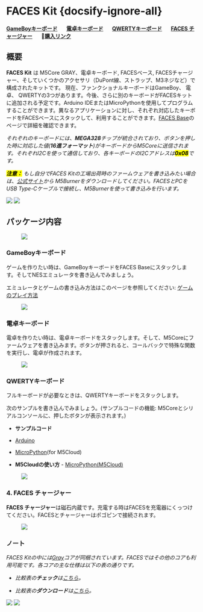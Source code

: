 # FACES Kit {docsify-ignore-all}

**[GameBoyキーボード](#GameBoyキーボード)**&nbsp;&nbsp;&nbsp;&nbsp;&nbsp;&nbsp;**[電卓キーボード](#電卓キーボード)**&nbsp;&nbsp;&nbsp;&nbsp;&nbsp;&nbsp;**[QWERTYキーボード](#QWERTYキーボード)**&nbsp;&nbsp;&nbsp;&nbsp;&nbsp;&nbsp;**[FACES チャージャー](#FACES-チャージャー)**&nbsp;&nbsp;&nbsp;&nbsp;&nbsp;&nbsp;🛒**[購入リンク](https://www.aliexpress.com/item/M5Stack-NEW-Offer-ESP32-Open-Source-Faces-Pocket-Computer-with-Keyboard-Gameboy-Calculator-for-Micropython-Arduino/32843973578.html)**

## 概要

**FACES Kit** は M5Core GRAY、電卓キーボード, FACESベース, FACESチャージャー、そしていくつかのアクセサリ（DuPont線、ストラップ、M3ネジなど）で構成されたキットです。 現在、ファンクショナルキーボードはGameBoy、 電卓、 QWERTYの3つがあります。今後、さらに別のキーボードがFACESキットに追加される予定です。Arduino IDEまたはMicroPythonを使用してプログラムすることができます。異なるアプリケーションに対し、それぞれ対応したキーボードをFACESベースにスタックして、利用することができます。[FACES Base](ja/base/face_base)のページで詳細を確認できます。

*それぞれのキーボードには、**MEGA328**チップが統合されており、ボタンを押した時に対応した値(**16進フォーマット**)がキーボードからM5Coreに送信されます。それぞれI2Cを使って通信しており、各キーボードのI2Cアドレスは<mark>**0x08**</mark>です。*

**<mark>*注意：*</mark>** *もし自分でFACES Kitの工場出荷時のファームウェアを書き込みたい場合は、[公式サイト](https://m5stack.com/download)から M5Burnerをダウンロードしてください。FACESとPCをUSB Type-Cケーブルで接続し、M5Burnerを使って書き込みを行います。*

<img src="assets/img/product_pics/core/faces_kit/download_faces_firmware_01.png">

<img src="assets/img/product_pics/core/faces_kit/download_faces_firmware_02.png">

## パッケージ内容

<figure>
    <img src="assets/img/product_pics/core/faces_kit/faces_kit.png">
</figure>

### GameBoyキーボード

ゲームを作りたい時は、GameBoyキーボードをFACES Baseにスタックします。そしてNESエミュレータを書き込んでみましょう。

エミュレータとゲームの書き込み方法はこのページを参照してください: [ゲームのプレイ方法](ja/quick_start/faces/gameboy_burn_a_nes_game)

<figure>
    <img src="assets/img/product_pics/core/faces_kit/gameboy_01.png">
</figure>

### 電卓キーボード

電卓を作りたい時は、電卓キーボードをスタックします。そして、M5Coreにファームウェアを書き込みます。ボタンが押されると、コールバックで特殊な関数を実行し、電卓が作成されます。

<figure>
    <img src="assets/img/product_pics/core/faces_kit/calculator.png">
</figure>

### QWERTYキーボード

フルキーボードが必要なときは、QWERTYキーボードをスタックします。

次のサンプルを書き込んでみましょう。(サンプルコードの機能: M5Coreとシリアルコンソールに、押したボタンが表示されます。)

- **サンプルコード**
 - [Arduino](https://github.com/m5stack/M5Stack/tree/master/examples/Modules/FACES)
 - [MicroPython](https://github.com/m5stack/M5Cloud/tree/master/examples/FACES)(for M5Cloud)

- **M5Cloudの使い方** - [MicroPython(M5Cloud)](ja/quick_start/m5core/m5stack_core_get_started_MicroPython_m5cloud)

<figure>
    <img src="assets/img/product_pics/core/faces_kit/qwerty.png">
</figure>

### 4. FACES チャージャー

**FACES チャージャー**は磁石内蔵です。充電する時はFACESを充電器にくっつけてください。FACESとチャージャーはポゴピンで接続されます。

<figure>
    <img src="assets/img/product_pics/core/faces_kit/charger.png">
</figure>

### ノート

*FACES Kitの中には[Gray](ja/core/gray)コアが同梱されています。FACESではその他のコアも利用可能です。各コアの主な仕様は以下の表の通りです。*

- *比較表の**チェック**は[こちら](https://github.com/m5stack/M5-Schematic/blob/master/Core/hardware_difference_between_cores_ja.md)。*

- *比較表の**ダウンロード**は[こちら](https://github.com/m5stack/M5-Schematic/blob/master/Core/M5%20Core%20Detailed%20Comparison.xlsx)。*

<img src="https://m5stack.oss-cn-shenzhen.aliyuncs.com/image/m5-docs_table/core_comparison/core_main_comparison_04_ja.png">

<img src="https://m5stack.oss-cn-shenzhen.aliyuncs.com/image/m5-docs_table/core_comparison/core_main_comparison_05_ja.png">
